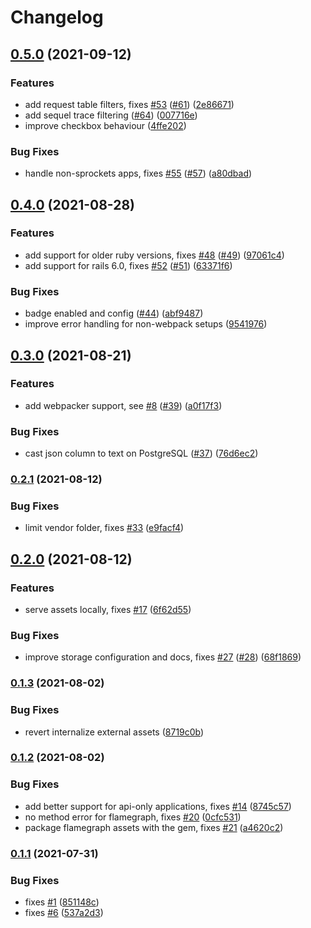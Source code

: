 # Changelog

## [0.5.0](https://www.github.com/hschne/rails-mini-profiler/compare/v0.4.0...v0.5.0) (2021-09-12)


### Features

* add request table filters, fixes [#53](https://www.github.com/hschne/rails-mini-profiler/issues/53) ([#61](https://www.github.com/hschne/rails-mini-profiler/issues/61)) ([2e86671](https://www.github.com/hschne/rails-mini-profiler/commit/2e86671c58bf3a451c5a813495693aec782725c8))
* add sequel trace filtering ([#64](https://www.github.com/hschne/rails-mini-profiler/issues/64)) ([007716e](https://www.github.com/hschne/rails-mini-profiler/commit/007716e8279d39511b8652f05f3cbedc723d09bb))
* improve checkbox behaviour ([4ffe202](https://www.github.com/hschne/rails-mini-profiler/commit/4ffe202149f48c73b20742094c84d310157baccf))


### Bug Fixes

* handle non-sprockets apps, fixes [#55](https://www.github.com/hschne/rails-mini-profiler/issues/55) ([#57](https://www.github.com/hschne/rails-mini-profiler/issues/57)) ([a80dbad](https://www.github.com/hschne/rails-mini-profiler/commit/a80dbad6505a5ad1ae8c737f80f586a3e5a7b10e))

## [0.4.0](https://www.github.com/hschne/rails-mini-profiler/compare/v0.3.0...v0.4.0) (2021-08-28)


### Features

* add support for older ruby versions, fixes [#48](https://www.github.com/hschne/rails-mini-profiler/issues/48) ([#49](https://www.github.com/hschne/rails-mini-profiler/issues/49)) ([97061c4](https://www.github.com/hschne/rails-mini-profiler/commit/97061c478da59f02975d88e2883e4a0e3bad4ef5))
* add support for rails 6.0, fixes [#52](https://www.github.com/hschne/rails-mini-profiler/issues/52) ([#51](https://www.github.com/hschne/rails-mini-profiler/issues/51)) ([63371f6](https://www.github.com/hschne/rails-mini-profiler/commit/63371f6558cb6009ff73a56a7f0e0fa3bccc46cd))


### Bug Fixes

* badge enabled and config ([#44](https://www.github.com/hschne/rails-mini-profiler/issues/44)) ([abf9487](https://www.github.com/hschne/rails-mini-profiler/commit/abf948711dcb1d82cbc02f342c2997d4b3c2e6d4))
* improve error handling for non-webpack setups ([9541976](https://www.github.com/hschne/rails-mini-profiler/commit/954197601531bd9bd3704db2c6a463e69e5b5819))

## [0.3.0](https://www.github.com/hschne/rails-mini-profiler/compare/v0.2.1...v0.3.0) (2021-08-21)


### Features

* add webpacker support, see [#8](https://www.github.com/hschne/rails-mini-profiler/issues/8) ([#39](https://www.github.com/hschne/rails-mini-profiler/issues/39)) ([a0f17f3](https://www.github.com/hschne/rails-mini-profiler/commit/a0f17f3088307474d7428fc8487c51fb2f0746cf))


### Bug Fixes

* cast json column to text on PostgreSQL ([#37](https://www.github.com/hschne/rails-mini-profiler/issues/37)) ([76d6ec2](https://www.github.com/hschne/rails-mini-profiler/commit/76d6ec209fb1f6a04e3e46e3c7d1f3c6ed369fdf))

### [0.2.1](https://www.github.com/hschne/rails-mini-profiler/compare/v0.2.0...v0.2.1) (2021-08-12)


### Bug Fixes

* limit vendor folder, fixes [#33](https://www.github.com/hschne/rails-mini-profiler/issues/33) ([e9facf4](https://www.github.com/hschne/rails-mini-profiler/commit/e9facf4c583a4742b162b9da177d443ef11adf08))

## [0.2.0](https://www.github.com/hschne/rails-mini-profiler/compare/v0.1.3...v0.2.0) (2021-08-12)


### Features

* serve assets locally, fixes [#17](https://www.github.com/hschne/rails-mini-profiler/issues/17) ([6f62d55](https://www.github.com/hschne/rails-mini-profiler/commit/6f62d5584f934e7e61fd0735c4ab00718f1be6c3))


### Bug Fixes

* improve storage configuration and docs, fixes [#27](https://www.github.com/hschne/rails-mini-profiler/issues/27) ([#28](https://www.github.com/hschne/rails-mini-profiler/issues/28)) ([68f1869](https://www.github.com/hschne/rails-mini-profiler/commit/68f18690b4f805f6826a5cacea60cd411089bc3e))

### [0.1.3](https://www.github.com/hschne/rails-mini-profiler/compare/v0.1.2...v0.1.3) (2021-08-02)


### Bug Fixes

* revert internalize external assets ([8719c0b](https://www.github.com/hschne/rails-mini-profiler/commit/8719c0b8bcb0babd42d322969fbbd5bbcdd9abeb))

### [0.1.2](https://www.github.com/hschne/rails-mini-profiler/compare/v0.1.1...v0.1.2) (2021-08-02)


### Bug Fixes

* add better support for api-only applications, fixes [#14](https://www.github.com/hschne/rails-mini-profiler/issues/14) ([8745c57](https://www.github.com/hschne/rails-mini-profiler/commit/8745c57f37218b24e097c1b1b323b7aeb52d03af))
* no method error for flamegraph, fixes [#20](https://www.github.com/hschne/rails-mini-profiler/issues/20) ([0cfc531](https://www.github.com/hschne/rails-mini-profiler/commit/0cfc531865ffc3a0086dc4d8671c4ca766c89481))
* package flamegraph assets with the gem, fixes [#21](https://www.github.com/hschne/rails-mini-profiler/issues/21) ([a4620c2](https://www.github.com/hschne/rails-mini-profiler/commit/a4620c2d912f11fa7fefc6d2b5b36d97789479e3))

### [0.1.1](https://www.github.com/hschne/rails-mini-profiler/compare/v0.1.0...v0.1.1) (2021-07-31)


### Bug Fixes

* fixes [#1](https://www.github.com/hschne/rails-mini-profiler/issues/1) ([851148c](https://www.github.com/hschne/rails-mini-profiler/commit/851148cd445f3ebb335c350b3f9a301240cc2831))
* fixes [#6](https://www.github.com/hschne/rails-mini-profiler/issues/6) ([537a2d3](https://www.github.com/hschne/rails-mini-profiler/commit/537a2d32c991d8f1b75c4393f3d36078010e2585))
